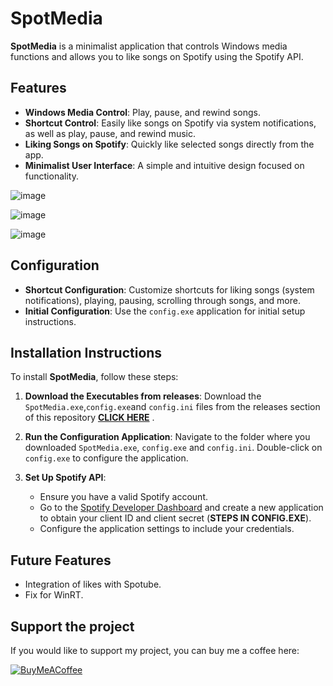 # SpotMedia

**SpotMedia** is a minimalist application that controls Windows media functions and allows you to like songs on Spotify using the Spotify API.

## Features

- **Windows Media Control**: Play, pause, and rewind songs.
- **Shortcut Control**: Easily like songs on Spotify via system notifications, as well as play, pause, and rewind music.
- **Liking Songs on Spotify**: Quickly like selected songs directly from the app.
- **Minimalist User Interface**: A simple and intuitive design focused on functionality.

![image](https://github.com/user-attachments/assets/dd68e59f-50d9-4324-976c-e80ac55ecd70)

![image](https://github.com/user-attachments/assets/29ec7a1d-34b4-4616-8c5e-54244ad5425c)

![image](https://github.com/user-attachments/assets/a2dd6815-428b-46d2-b5ad-ccb4ed63abb1)

## Configuration

- **Shortcut Configuration**: Customize shortcuts for liking songs (system notifications), playing, pausing, scrolling through songs, and more.
- **Initial Configuration**: Use the `config.exe` application for initial setup instructions.

## Installation Instructions

To install **SpotMedia**, follow these steps:

1. **Download the Executables from releases**: 
   Download the `SpotMedia.exe`,`config.exe`and `config.ini` files from the releases section of this repository  **[CLICK HERE](https://github.com/AAK-Lab/SpotMedia-Spotify-Light-Player/releases/tag/SpotMedia)**
.

2. **Run the Configuration Application**: 
   Navigate to the folder where you downloaded `SpotMedia.exe`, `config.exe` and `config.ini`. 
   Double-click on `config.exe` to configure the application.

3. **Set Up Spotify API**: 
   - Ensure you have a valid Spotify account.
   - Go to the [Spotify Developer Dashboard](https://developer.spotify.com/dashboard/applications) and create a new application to obtain your client ID and client secret (**STEPS IN CONFIG.EXE**).
   - Configure the application settings to include your credentials.

## Future Features

- Integration of likes with Spotube.
- Fix for WinRT.

## Support the project

If you would like to support my project, you can buy me a coffee here:

[![BuyMeACoffee](https://img.shields.io/badge/-Buy%20Me%20A%20Coffee-%23ffdd00?style=for-the-badge&logo=buy-me-a-coffee&logoColor=black)](https://buymeacoffee.com/akk_lab)
